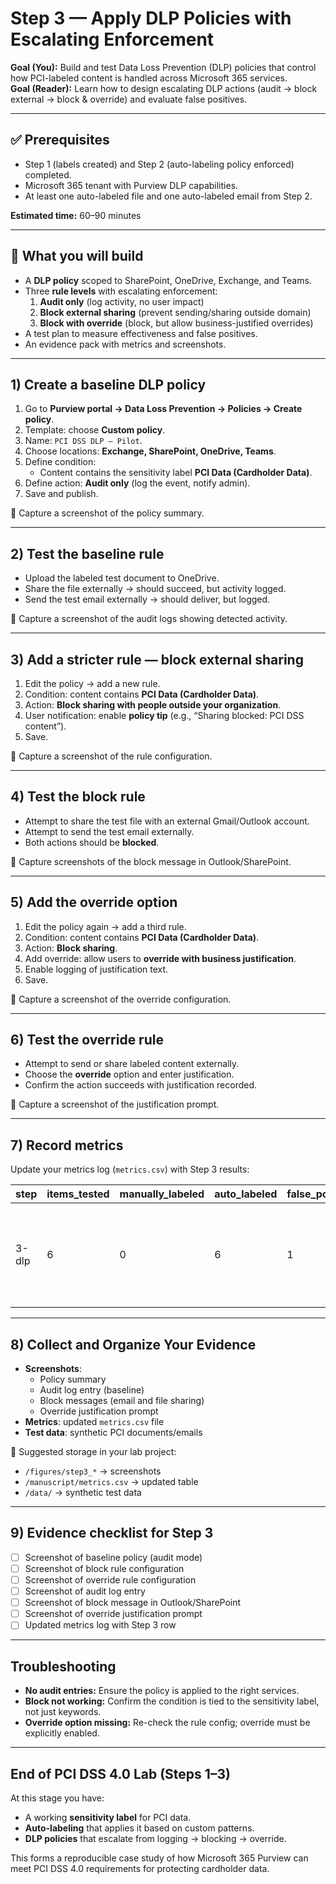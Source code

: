 # Step 3 — Apply DLP Policies with Escalating Enforcement

**Goal (You):** Build and test Data Loss Prevention (DLP) policies that control how PCI-labeled content is handled across Microsoft 365 services.  
**Goal (Reader):** Learn how to design escalating DLP actions (audit → block external → block & override) and evaluate false positives.

---

## ✅ Prerequisites

- Step 1 (labels created) and Step 2 (auto-labeling policy enforced) completed.  
- Microsoft 365 tenant with Purview DLP capabilities.  
- At least one auto-labeled file and one auto-labeled email from Step 2.  

**Estimated time:** 60–90 minutes  

---

## 🔎 What you will build

- A **DLP policy** scoped to SharePoint, OneDrive, Exchange, and Teams.  
- Three **rule levels** with escalating enforcement:  
  1. **Audit only** (log activity, no user impact)  
  2. **Block external sharing** (prevent sending/sharing outside domain)  
  3. **Block with override** (block, but allow business-justified overrides)  
- A test plan to measure effectiveness and false positives.  
- An evidence pack with metrics and screenshots.  

---

## 1) Create a baseline DLP policy

1. Go to **Purview portal → Data Loss Prevention → Policies → Create policy**.  
2. Template: choose **Custom policy**.  
3. Name: `PCI DSS DLP – Pilot`.  
4. Choose locations: **Exchange, SharePoint, OneDrive, Teams**.  
5. Define condition:  
   - Content contains the sensitivity label **PCI Data (Cardholder Data)**.  
6. Define action: **Audit only** (log the event, notify admin).  
7. Save and publish.  

📸 Capture a screenshot of the policy summary.  

---

## 2) Test the baseline rule

- Upload the labeled test document to OneDrive.  
- Share the file externally → should succeed, but activity logged.  
- Send the test email externally → should deliver, but logged.  

📸 Capture a screenshot of the audit logs showing detected activity.  

---

## 3) Add a stricter rule — block external sharing

1. Edit the policy → add a new rule.  
2. Condition: content contains **PCI Data (Cardholder Data)**.  
3. Action: **Block sharing with people outside your organization**.  
4. User notification: enable **policy tip** (e.g., “Sharing blocked: PCI DSS content”).  
5. Save.  

📸 Capture a screenshot of the rule configuration.  

---

## 4) Test the block rule

- Attempt to share the test file with an external Gmail/Outlook account.  
- Attempt to send the test email externally.  
- Both actions should be **blocked**.  

📸 Capture screenshots of the block message in Outlook/SharePoint.  

---

## 5) Add the override option

1. Edit the policy again → add a third rule.  
2. Condition: content contains **PCI Data (Cardholder Data)**.  
3. Action: **Block sharing**.  
4. Add override: allow users to **override with business justification**.  
5. Enable logging of justification text.  
6. Save.  

📸 Capture a screenshot of the override configuration.  

---

## 6) Test the override rule

- Attempt to send or share labeled content externally.  
- Choose the **override** option and enter justification.  
- Confirm the action succeeds with justification recorded.  

📸 Capture a screenshot of the justification prompt.  

---

## 7) Record metrics

Update your metrics log (`metrics.csv`) with Step 3 results:

| step       | items_tested | manually_labeled | auto_labeled | false_positives | notes                                        | timestamp   |
|------------|--------------|------------------|--------------|-----------------|----------------------------------------------|-------------|
| 3-dlp      | 6            | 0                | 6            | 1               | DLP enforced: 2 blocked, 1 override, 1 false positive | YYYY-MM-DD |

---

## 8) Collect and Organize Your Evidence

- **Screenshots**:  
  - Policy summary  
  - Audit log entry (baseline)  
  - Block messages (email and file sharing)  
  - Override justification prompt  
- **Metrics**: updated `metrics.csv` file  
- **Test data**: synthetic PCI documents/emails  

📂 Suggested storage in your lab project:  
- `/figures/step3_*` → screenshots  
- `/manuscript/metrics.csv` → updated table  
- `/data/` → synthetic test data  

---

## 9) Evidence checklist for Step 3

- [ ] Screenshot of baseline policy (audit mode)  
- [ ] Screenshot of block rule configuration  
- [ ] Screenshot of override rule configuration  
- [ ] Screenshot of audit log entry  
- [ ] Screenshot of block message in Outlook/SharePoint  
- [ ] Screenshot of override justification prompt  
- [ ] Updated metrics log with Step 3 row  

---

## Troubleshooting

- **No audit entries:** Ensure the policy is applied to the right services.  
- **Block not working:** Confirm the condition is tied to the sensitivity label, not just keywords.  
- **Override option missing:** Re-check the rule config; override must be explicitly enabled.  

---

## End of PCI DSS 4.0 Lab (Steps 1–3)

At this stage you have:  
- A working **sensitivity label** for PCI data.  
- **Auto-labeling** that applies it based on custom patterns.  
- **DLP policies** that escalate from logging → blocking → override.  

This forms a reproducible case study of how Microsoft 365 Purview can meet PCI DSS 4.0 requirements for protecting cardholder data.  